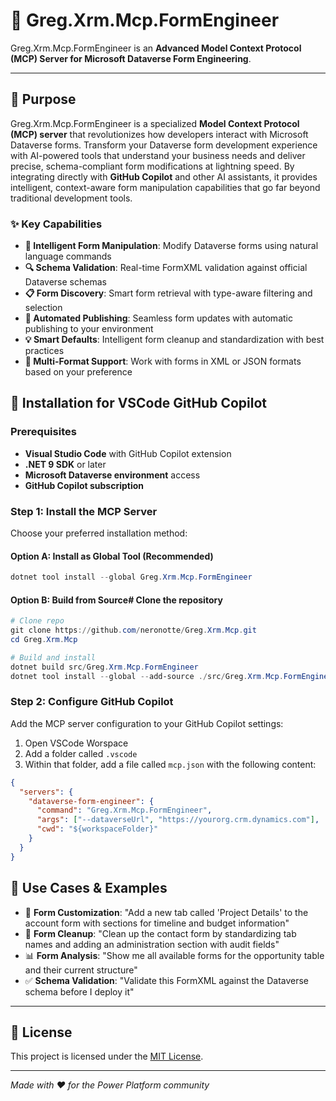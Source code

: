 ﻿# 🚀 Greg.Xrm.Mcp.FormEngineer

Greg.Xrm.Mcp.FormEngineer is an **Advanced Model Context Protocol (MCP) Server for Microsoft Dataverse Form Engineering**.

---

## 🎯 Purpose

Greg.Xrm.Mcp.FormEngineer is a specialized **Model Context Protocol (MCP) server** that revolutionizes how developers interact with Microsoft Dataverse forms.
Transform your Dataverse form development experience with AI-powered tools that understand your business needs and deliver precise, schema-compliant form modifications at lightning speed.
By integrating directly with **GitHub Copilot** and other AI assistants, it provides intelligent, context-aware form manipulation capabilities that go far beyond traditional development tools.

### ✨ Key Capabilities

- **🎨 Intelligent Form Manipulation**: Modify Dataverse forms using natural language commands
- **🔍 Schema Validation**: Real-time FormXML validation against official Dataverse schemas  
- **📋 Form Discovery**: Smart form retrieval with type-aware filtering and selection
- **🔄 Automated Publishing**: Seamless form updates with automatic publishing to your environment
- **💡 Smart Defaults**: Intelligent form cleanup and standardization with best practices
- **📝 Multi-Format Support**: Work with forms in XML or JSON formats based on your preference

## 🚀 Installation for VSCode GitHub Copilot

### Prerequisites

- **Visual Studio Code** with GitHub Copilot extension
- **.NET 9 SDK** or later
- **Microsoft Dataverse environment** access
- **GitHub Copilot subscription**

### Step 1: Install the MCP Server

Choose your preferred installation method:

#### Option A: Install as Global Tool (Recommended)

```Powershell
dotnet tool install --global Greg.Xrm.Mcp.FormEngineer
```

#### Option B: Build from Source# Clone the repository

```Powershell
# Clone repo
git clone https://github.com/neronotte/Greg.Xrm.Mcp.git
cd Greg.Xrm.Mcp

# Build and install
dotnet build src/Greg.Xrm.Mcp.FormEngineer
dotnet tool install --global --add-source ./src/Greg.Xrm.Mcp.FormEngineer/bin/Debug Greg.Xrm.Mcp.FormEngineer
```

### Step 2: Configure GitHub Copilot

Add the MCP server configuration to your GitHub Copilot settings:

1. Open VSCode Worspace
2. Add a folder called `.vscode`
3. Within that folder, add a file called `mcp.json` with the following content:

```Json
{
  "servers": {
    "dataverse-form-engineer": {
      "command": "Greg.Xrm.Mcp.FormEngineer",
      "args": ["--dataverseUrl", "https://yourorg.crm.dynamics.com"],
      "cwd": "${workspaceFolder}"
    }
  }
}
```

## 💼 Use Cases & Examples

- 🎨 **Form Customization**: "Add a new tab called 'Project Details' to the account form with sections for timeline and budget information"
- 🔧 **Form Cleanup**: "Clean up the contact form by standardizing tab names and adding an administration section with audit fields"
- 📊 **Form Analysis**: "Show me all available forms for the opportunity table and their current structure"
- ✅ **Schema Validation**: "Validate this FormXML against the Dataverse schema before I deploy it"

---

## 📄 License

This project is licensed under the [MIT License](https://github.com/neronotte/Greg.Xrm.Mcp/blob/main/LICENSE).

---

*Made with ❤️ for the Power Platform community*